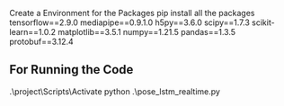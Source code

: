 Create a Environment for the Packages 
pip install all the packages
tensorflow==2.9.0
mediapipe==0.9.1.0
h5py==3.6.0
scipy==1.7.3
scikit-learn==1.0.2
matplotlib==3.5.1
numpy==1.21.5
pandas==1.3.5
protobuf==3.12.4

## For Running the Code
.\project\Scripts\Activate
python .\pose_lstm_realtime.py  
